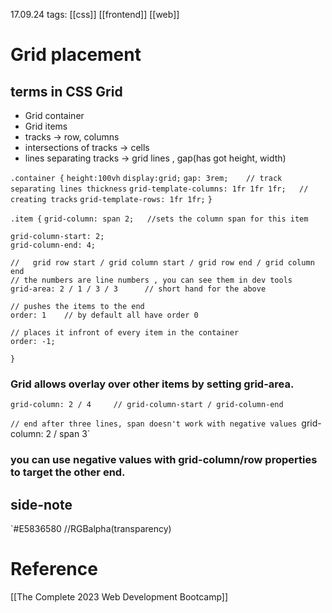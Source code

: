 17.09.24
tags: [[css]] [[frontend]] [[web]]

# Grid placement

## terms in CSS Grid
- Grid container
- Grid items
- tracks ->  row, columns
- intersections of tracks -> cells
- lines separating tracks -> grid lines , gap(has got height, width)

`.container {`
	`height:100vh`
	`display:grid;`
	`gap: 3rem;    // track separating lines thickness`
	`grid-template-columns: 1fr 1fr 1fr;   // creating tracks`
	`grid-template-rows: 1fr 1fr;`
`}`

`.item {`
	`grid-column: span 2;   //sets the column span for this item`
	
	grid-column-start: 2;
	grid-column-end: 4;

	//   grid row start / grid column start / grid row end / grid column end
	// the numbers are line numbers , you can see them in dev tools
	grid-area: 2 / 1 / 3 / 3      // short hand for the above

	// pushes the items to the end
	order: 1    // by default all have order 0

	// places it infront of every item in the container
	order: -1;
`}`


### Grid allows overlay over other items by setting grid-area.

`grid-column: 2 / 4     // grid-column-start / grid-column-end`

`// end after three lines, span doesn't work with negative values
`grid-column: 2 / span 3`

### you can use negative values with grid-column/row properties to target the other end.

## side-note
`#E5836580   //RGBalpha(transparency)


# Reference

[[The Complete 2023 Web Development Bootcamp]]
